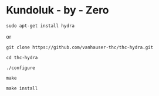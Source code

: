 # Kundoluk - by - Zero
`sudo apt-get install hydra`

or 

`git clone https://github.com/vanhauser-thc/thc-hydra.git`

`cd thc-hydra`

`./configure`

`make`

`make install`
